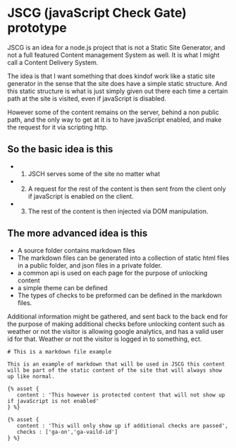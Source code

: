 # JSCG (javaScript Check Gate) prototype

JSCG is an idea for a node.js project that is not a Static Site Generator, and not a full featured Content management System as well. It is what I might call a Content Delivery System.

The idea is that I want something that does kindof work like a static site generator in the sense that the site does have a simple static structure. And this static structure is what is just simply given out there each time a certain path at the site is visited, even if javaScript is disabled.

However some of the content remains on the server, behind a non public path, and the only way to get at it is to have javaScript enabled, and make the request for it via scripting http.

## So the basic idea is this

* 1) JSCH serves some of the site no matter what
* 2) A request for the rest of the content is then sent from the client only if javaScript is enabled on the client.
* 3) The rest of the content is then injected via DOM manipulation.

## The more advanced idea is this

* A source folder contains markdown files
* The markdown files can be  generated into a collection of static html files in a public folder, and json files in a private folder.
* a common api is used on each page for the purpose of unlocking content
* a simple theme can be defined
* The types of checks to be preformed can be defined in the markdown files.

Additional information might be gathered, and sent back to the back end for the purpose of making additional checks before unlocking content such as weather or not the visitor is allowing google analytics, and has a valid user id for that. Weather or not the visitor is logged in to something, ect.


```
# This is a markdown file example

This is an example of markdown that will be used in JSCG this content will be part of the static content of the site that will always show up like normal.

{% asset {
   content : 'This however is protected content that will not show up if javaScript is not enabled'
} %}

{% asset {
   content : 'This will only show up if additional checks are passed',
   checks : ['ga-on','ga-vaild-id']
} %}

```